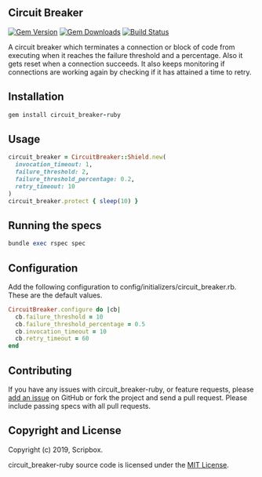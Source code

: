 ## Circuit Breaker
[![Gem Version](https://img.shields.io/gem/v/circuit_breaker-ruby.svg?style=flat)](http://rubygems.org/gems/circuit_breaker-ruby)
[![Gem Downloads](https://img.shields.io/gem/dt/circuit_breaker-ruby.svg?style=flat)](http://rubygems.org/gems/circuit_breaker-ruby)
[![Build Status](https://travis-ci.org/scripbox/circuit_breaker-ruby.svg?style=flat&branch=master)](https://travis-ci.org/scripbox/circuit_breaker-ruby)

  A circuit breaker which terminates a connection or block of code from executing when it reaches the failure threshold and a percentage. Also it gets reset when a connection succeeds. It also keeps monitoring if connections are working again by checking if it has attained a time to retry.

## Installation

  ```ruby
  gem install circuit_breaker-ruby
  ```

## Usage

  ```ruby
  circuit_breaker = CircuitBreaker::Shield.new(
    invocation_timeout: 1,
    failure_threshold: 2,
    failure_threshold_percentage: 0.2,
    retry_timeout: 10
  )
  circuit_breaker.protect { sleep(10) }
  ```

## Running the specs

  ```ruby
  bundle exec rspec spec
  ```

## Configuration

Add the following configuration to config/initializers/circuit_breaker.rb. These are the default values.

  ```ruby
  CircuitBreaker.configure do |cb|
    cb.failure_threshold = 10
    cb.failure_threshold_percentage = 0.5
    cb.invocation_timeout = 10
    cb.retry_timeout = 60
  end
  ```

## Contributing

If you have any issues with circuit_breaker-ruby,
or feature requests,
please [add an issue](https://github.com/scripbox/circuit_breaker-ruby/issues) on GitHub
or fork the project and send a pull request.
Please include passing specs with all pull requests.

## Copyright and License

Copyright (c) 2019, Scripbox.

circuit_breaker-ruby source code is licensed under the [MIT License](MIT-LICENSE).
